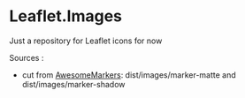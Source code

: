 # Leaflet.Images
Just a repository for Leaflet icons for now

Sources : 
- cut from [AwesomeMarkers][AWE]: dist/images/marker-matte and dist/images/marker-shadow

[//]:#
[AWE]: <https://github.com/lvoogdt/Leaflet.awesome-markers>
